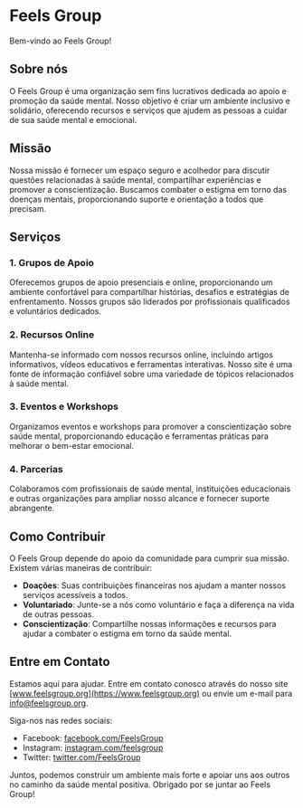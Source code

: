 # Feels Group

Bem-vindo ao Feels Group!

## Sobre nós

O Feels Group é uma organização sem fins lucrativos dedicada ao apoio e promoção da saúde mental. Nosso objetivo é criar um ambiente inclusivo e solidário, oferecendo recursos e serviços que ajudem as pessoas a cuidar de sua saúde mental e emocional.

## Missão

Nossa missão é fornecer um espaço seguro e acolhedor para discutir questões relacionadas à saúde mental, compartilhar experiências e promover a conscientização. Buscamos combater o estigma em torno das doenças mentais, proporcionando suporte e orientação a todos que precisam.

## Serviços

### 1. Grupos de Apoio
Oferecemos grupos de apoio presenciais e online, proporcionando um ambiente confortável para compartilhar histórias, desafios e estratégias de enfrentamento. Nossos grupos são liderados por profissionais qualificados e voluntários dedicados.

### 2. Recursos Online
Mantenha-se informado com nossos recursos online, incluindo artigos informativos, vídeos educativos e ferramentas interativas. Nosso site é uma fonte de informação confiável sobre uma variedade de tópicos relacionados à saúde mental.

### 3. Eventos e Workshops
Organizamos eventos e workshops para promover a conscientização sobre saúde mental, proporcionando educação e ferramentas práticas para melhorar o bem-estar emocional.

### 4. Parcerias
Colaboramos com profissionais de saúde mental, instituições educacionais e outras organizações para ampliar nosso alcance e fornecer suporte abrangente.

## Como Contribuir

O Feels Group depende do apoio da comunidade para cumprir sua missão. Existem várias maneiras de contribuir:

- **Doações**: Suas contribuições financeiras nos ajudam a manter nossos serviços acessíveis a todos.
- **Voluntariado**: Junte-se a nós como voluntário e faça a diferença na vida de outras pessoas.
- **Conscientização**: Compartilhe nossas informações e recursos para ajudar a combater o estigma em torno da saúde mental.

## Entre em Contato

Estamos aqui para ajudar. Entre em contato conosco através do nosso site [www.feelsgroup.org](https://www.feelsgroup.org) ou envie um e-mail para info@feelsgroup.org.

Siga-nos nas redes sociais:
- Facebook: [facebook.com/FeelsGroup](https://www.facebook.com/FeelsGroup)
- Instagram: [instagram.com/feelsgroup](https://www.instagram.com/feelsgroup)
- Twitter: [twitter.com/FeelsGroup](https://twitter.com/FeelsGroup)

Juntos, podemos construir um ambiente mais forte e apoiar uns aos outros no caminho da saúde mental positiva. Obrigado por se juntar ao Feels Group!
